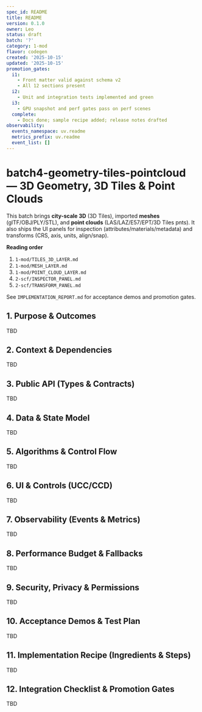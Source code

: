 ```yaml
---
spec_id: README
title: README
version: 0.1.0
owner: Leo
status: draft
batch: '?'
category: 1-mod
flavor: codegen
created: '2025-10-15'
updated: '2025-10-15'
promotion_gates:
  i1:
    - Front matter valid against schema v2
    - All 12 sections present
  i2:
    - Unit and integration tests implemented and green
  i3:
    - GPU snapshot and perf gates pass on perf scenes
  complete:
    - Docs done; sample recipe added; release notes drafted
observability:
  events_namespace: uv.readme
  metrics_prefix: uv.readme
  event_list: []
---
```


# batch4-geometry-tiles-pointcloud — 3D Geometry, 3D Tiles & Point Clouds

This batch brings **city-scale 3D** (3D Tiles), imported **meshes** (glTF/OBJ/PLY/STL),
and **point clouds** (LAS/LAZ/E57/EPT/3D Tiles pnts). It also ships the UI panels for
inspection (attributes/materials/metadata) and transforms (CRS, axis, units, align/snap).

**Reading order**
1. `1-mod/TILES_3D_LAYER.md`
2. `1-mod/MESH_LAYER.md`
3. `1-mod/POINT_CLOUD_LAYER.md`
4. `2-scf/INSPECTOR_PANEL.md`
5. `2-scf/TRANSFORM_PANEL.md`

See `IMPLEMENTATION_REPORT.md` for acceptance demos and promotion gates.

## 1. Purpose & Outcomes
TBD


## 2. Context & Dependencies
TBD


## 3. Public API (Types & Contracts)
TBD


## 4. Data & State Model
TBD


## 5. Algorithms & Control Flow
TBD


## 6. UI & Controls (UCC/CCD)
TBD


## 7. Observability (Events & Metrics)
TBD


## 8. Performance Budget & Fallbacks
TBD


## 9. Security, Privacy & Permissions
TBD


## 10. Acceptance Demos & Test Plan
TBD


## 11. Implementation Recipe (Ingredients & Steps)
TBD


## 12. Integration Checklist & Promotion Gates
TBD
